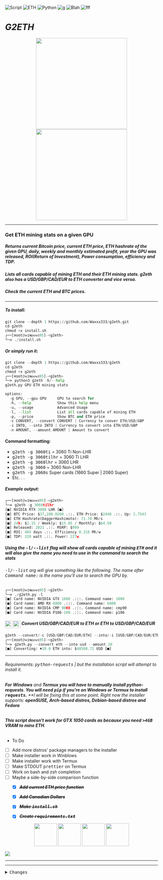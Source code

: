 ![Script](https://img.shields.io/badge/WaXxX-G2ETH-BF5B16?style=plastic&logo=Ethereum)
![ETH](https://img.shields.io/badge/Ethereum-3C3C3D?style=plastic&logo=Ethereum&logoColor=orange)
![Python](https://img.shields.io/badge/Python-FFD43B?style=plastic&logo=python&logoColor=darkgreen)
![g](https://img.shields.io/badge/GitHub-%2312100E.svg?&style=plastic&logo=Github&logoColor=BF5B16&?labelColor=BF5B16)
![Blah](https://img.shields.io/badge/Python3-RE-7A297B?style=plastic&logo=Python)
![fff](https://img.shields.io/badge/Python3-Requests-7A297B?style=plastic&logo=Python)

# ***G2ETH***
<p align="center">
  <img width="300" height="300" src="https://raw.githubusercontent.com/simple-icons/simple-icons/develop/icons/python.svg">
  <img width="300" height="300" src="https://imgur.com/KHidht1.png">
</p>

<hr>

### Get ETH mining stats on a given GPU
##### **Returns current Bitcoin price, current ***ETH*** price, ***ETH*** hashrate of the given GPU, daily, weekly and monthly estimated profit, year the GPU was released, ROI(Return of Investment), Power consumption, efficiency and TDP.** 
##### **Lists all cards capable of mining ***ETH*** and their ***ETH*** mining stats.** ***g2eth*** **also has a USD/GBP/CAD/EUR to ETH converter and vice versa.**
##### **Check the current ETH and BTC prices.**
<hr>

##### To install:
```python
git clone --depth 1 https://github.com/Waxxx333/g2eth.git
cd g2eth
chmod +x install.sh
┌──[яoot@ᴡɪɴᴅᴏᴡꜱ95]-<g2eth>
└─⋗ ./install.sh
```
##### Or simply run it:
```python
git clone --depth 1 https://github.com/Waxxx333/g2eth
cd g2eth
chmod +x g2eth
┌──[яoot@ᴡɪɴᴅᴏᴡꜱ95]-<g2eth>
└─⋗ python3 g2eth -h/--help
g2eth.py GPU ETH mining stats

options:
  -g GPU, --gpu GPU     GPU to search for
  -h, --help            Show this help menu
  -u, --usage           Advanced Usage
  -l, --list            List all cards capable of mining ETH
  -p, --price           Show BTC and ETH price
  -c CONVERT, --convert CONVERT | Currency to conver ETH/USD/GBP
  -i INTO, --into INTO | Currency to convert into ETH/USD/GBP
  -n AMOUNT, --amount AMOUNT | Amount to convert
```
#### Command formatting: 
 - <kbd>g2eth -g 3060ti</kbd> = 3060 Ti Non-LHR
 - <kbd>g2eth -g 3060tilhr</kbd> = 3060 Ti LHR 
 - <kbd>g2eth -g 3060lhr</kbd> = 3060 LHR 
 - <kbd>g2eth -g 3060</kbd> = 3060 Non-LHR 
 - <kbd>g2eth -g 2060s</kbd> Super cards (1660 Super | 2060 Super) 
 - Etc. . .

##### Example output:
```python
┌──[яoot@ᴡɪɴᴅᴏᴡꜱ95]-<g2eth>
└─⋗ g2eth -g 3060tilhr
[■] NVIDIA RTX 3080 LHR [■]
[■] BTC Price: $37,280.0200 .::. ETH Price: $2448 .::. Up: 2.7543
[■] ETH Hashrate(DaggerHashimoto): 71.70 Mh/s
[■] 24h: $2.15 / Weekly: $15.05 / Monthly: $64.50
[■] Released: 2021 .::. MSRP: $999
[■] ROI: 465 days .::. Efficiency 0.316 Mh/w
[■] TDP: 320 watt .::. Power: 227w
``` 
 ##### ***Using the*** <kbd>-l/--list</kbd> ***flag will show all cards capable of mining <kbd>ETH</kbd> and it will also give the name you need to use in the command to search the stats***
###### <kbd>-l/--list</kbd> arg will give something like the following. The name after <kbd>Command name:</kbd> is the name you'll use to search the GPU by.
```python
┌──[яoot@ᴡɪɴᴅᴏᴡꜱ95]-<g2eth>
└─⋗ ./g2eth.py -l
[■] Card name: NVIDIA GTX 1080 .:|:. Command name: 1080
[■] Card name: AMD RX 6800 .:|:. Command name: 6800
[■] Card name: NVIDIA CMP 90HX .:|:. Command name: cmp90
[■] Card name: NVIDIA P106-100 .:|:. Command name: p106
```
##### Convert USD/GBP/CAD/EUR to ETH or ETH to USD/GBP/CAD/EUR <img src="https://raw.githubusercontent.com/simple-icons/simple-icons/develop/icons/ethereum.svg#gh-light-mode-only" alt="python" align=left width=24><img src="https://raw.githubusercontent.com/simple-icons/simple-icons/develop/icons/ethereum.svg#gh-dark-mode-only" alt="python" align=left width=24><br>
```python
g2eth --convert/-c [USD/GBP/CAD/EUR/ETH] --into/-i [USD/GBP/CAD/EUR/ETH] --amount/-n [AMOUNT]
┌──[яoot@ᴡɪɴᴅᴏᴡꜱ95]-<g2eth>
└─⋗ g2eth.py --convert eth --into usd --amount 20
[■] Converting: ♦20.0 ETH into: $48508.72 USD [■]
```
<hr>

###### Requirements: <kbd>python-requests</kbd> | but the installation script will attempt to install it. 
<!--
|Feature            |Termux | Linux | Windows | WSL
|-------------------|-----|-------|---|------------|
| Installer Compatible with    |    |✓      |  |   ✓-->
###### **For** ***Windows*** and ***Termux*** **you will have to manually install python-requests**. **You will need <kbd>pip</kbd> if you're on Windows or Termux to install <kbd>requests</kbd>.** **I will be fixing this at some point. Right now the installer supports: **openSUSE, Arch-based distros, Debian-based distros and Fedora**
###### **This script doesn't work for ***GTX 1050*** cards as because you need ***<kbd>>4GB</kbd>*** ***VRAM*** to mine ***ETH*****. 

* To Do
- [ ] Add more distros' package managers to the installer
- [ ] Make installer work in Winblows
- [ ] Make installer work with Termux
- [ ] Make STDOUT <kbd>prettier</kbd> on Termux
- [ ] Work on bash and zsh completion
- [ ] Maybe a side-by-side comparison function
  - [x] <strike>***Add current ETH price function***</strike>
  - [x] <strike>***Add Canadian Dollars***</strike>
  - [x] <strike>***Make <kbd>install.sh</kbd>***</strike> 
  - [x] <strike>***Create <kbd>requirements.txt</kbd>***</strike>


<p align="center">
  <img src="https://raw.githubusercontent.com/simple-icons/simple-icons/develop/icons/ethereum.svg" width="75" height="75">
  <img src="https://raw.githubusercontent.com/simple-icons/simple-icons/develop/icons/python.svg" width="75" height="75">
  <img src="https://raw.githubusercontent.com/simple-icons/simple-icons/develop/icons/amd.svg" width="75" height="75">
  <img src="https://raw.githubusercontent.com/simple-icons/simple-icons/develop/icons/nvidia.svg" width="75" height="75">
</p>

<a href="https://twitter.com/waxxx333"><img src="https://img.shields.io/badge/-WaXxX-E34F26?style=plastic&logo=Windows%2095&logoColor=white"></a>

<hr><hr>
<!--
* <kbd>1.3</kbd>
    * Updated code accordingly to source's code change
-->

<details>
  <summary><kbd>Changes</kbd></summary>
  <ul>
    <li><b>Added function to convert ETH to USD/GBP and vice versa</li>
    <li><b>Added function to list ALL cards and all of their stats</li>
    <li><b>Shows <kbd>+/-</kbd> ETH</li>
    <li>Added price function</li>
    <li>Added CAD and EUR to the converter</li>
    <li>Updated script according to the source's source code change(Source: let me know if there's a problem with this project)</li>
    <li>Fixed conversion decimal problem</li>
    <li>Got rid of redundant "list all and stat" function</li>
    </ul>
</details>
